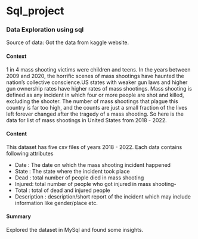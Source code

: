 # Sql_project
### Data Exploration using sql
Source of data: Got the data from kaggle website.

#### Context
1 in 4 mass shooting victims were children and teens. In the years between 2009 and 2020, the horrific scenes of mass shootings have haunted the nation’s collective conscience.US states with weaker gun laws and higher gun ownership rates have higher rates of mass shootings. Mass shooting is defined as any incident in which four or more people are shot and killed, excluding the shooter. The number of mass shootings that plague this country is far too high, and the counts are just a small fraction of the lives left forever changed after the tragedy of a mass shooting. So here is the data for list of mass shootings in United States from 2018 - 2022.

#### Content
This dataset has five csv files of years 2018 - 2022. Each data contains following attributes

- Date : The date on which the mass shooting incident happened
- State : The state where the incident took place
- Dead : total number of people died in mass shooting
- Injured: total number of people who got injured in mass shooting-
- Total : total of dead and injured people
- Description : description/short report of the incident which may include information like gender/place etc.
 
 #### Summary
 Explored the dataset in MySql and found some insights.
